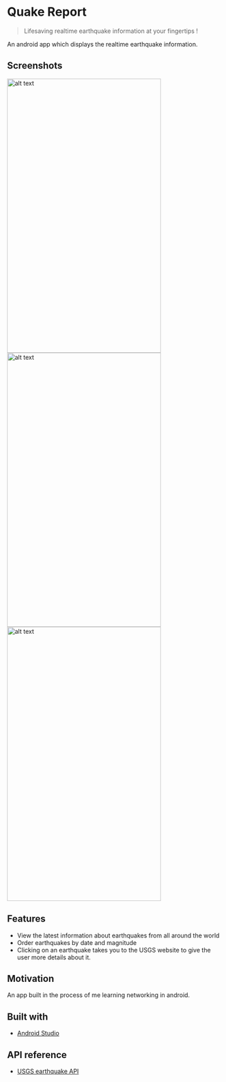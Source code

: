 # Quake Report
> Lifesaving realtime earthquake information at your fingertips !

An android app which displays the realtime earthquake information.

## Screenshots

<img src="https://user-images.githubusercontent.com/36475626/65344835-60900600-dbf6-11e9-865d-a99ad57179ad.jpeg" alt="alt text" width="360" height="640">
<img src="https://user-images.githubusercontent.com/36475626/65344829-5ff76f80-dbf6-11e9-8ad6-45b9c0a15d84.jpeg" alt="alt text" width="360" height="640">
<img src="https://user-images.githubusercontent.com/36475626/65344831-60900600-dbf6-11e9-9a20-286d3cecda0c.jpeg" alt="alt text" width="360" height="640">

## Features 
* View the latest information about earthquakes from all around the world
* Order earthquakes by date and magnitude
* Clicking on an earthquake takes you to the USGS website to give the user more details about it.

## Motivation 
An app built in the process of me learning networking in android.

## Built with
* [Android Studio](https://developer.android.com/studio) 

## API reference
* [USGS earthquake API](https://earthquake.usgs.gov/fdsnws/event/1/)
